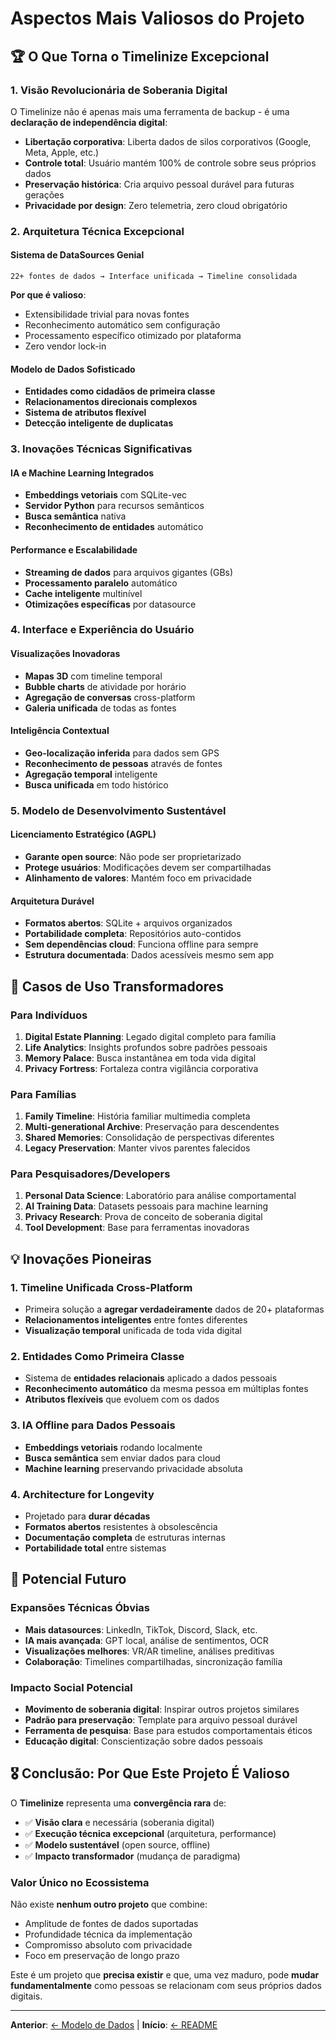 # Aspectos Mais Valiosos do Projeto

## 🏆 O Que Torna o Timelinize Excepcional

### 1. **Visão Revolucionária de Soberania Digital**

O Timelinize não é apenas mais uma ferramenta de backup - é uma **declaração de independência digital**:

- **Libertação corporativa**: Liberta dados de silos corporativos (Google, Meta, Apple, etc.)
- **Controle total**: Usuário mantém 100% de controle sobre seus próprios dados
- **Preservação histórica**: Cria arquivo pessoal durável para futuras gerações
- **Privacidade por design**: Zero telemetria, zero cloud obrigatório

### 2. **Arquitetura Técnica Excepcional**

#### Sistema de DataSources Genial
```
22+ fontes de dados → Interface unificada → Timeline consolidada
```

**Por que é valioso**:
- Extensibilidade trivial para novas fontes
- Reconhecimento automático sem configuração 
- Processamento específico otimizado por plataforma
- Zero vendor lock-in

#### Modelo de Dados Sofisticado
- **Entidades como cidadãos de primeira classe**
- **Relacionamentos direcionais complexos**
- **Sistema de atributos flexível**
- **Detecção inteligente de duplicatas**

### 3. **Inovações Técnicas Significativas**

#### IA e Machine Learning Integrados
- **Embeddings vetoriais** com SQLite-vec
- **Servidor Python** para recursos semânticos  
- **Busca semântica** nativa
- **Reconhecimento de entidades** automático

#### Performance e Escalabilidade
- **Streaming de dados** para arquivos gigantes (GBs)
- **Processamento paralelo** automático
- **Cache inteligente** multinível
- **Otimizações específicas** por datasource

### 4. **Interface e Experiência do Usuário**

#### Visualizações Inovadoras
- **Mapas 3D** com timeline temporal
- **Bubble charts** de atividade por horário
- **Agregação de conversas** cross-platform
- **Galeria unificada** de todas as fontes

#### Inteligência Contextual  
- **Geo-localização inferida** para dados sem GPS
- **Reconhecimento de pessoas** através de fontes
- **Agregação temporal** inteligente
- **Busca unificada** em todo histórico

### 5. **Modelo de Desenvolvimento Sustentável**

#### Licenciamento Estratégico (AGPL)
- **Garante open source**: Não pode ser proprietarizado
- **Protege usuários**: Modificações devem ser compartilhadas
- **Alinhamento de valores**: Mantém foco em privacidade

#### Arquitetura Durável
- **Formatos abertos**: SQLite + arquivos organizados
- **Portabilidade completa**: Repositórios auto-contidos
- **Sem dependências cloud**: Funciona offline para sempre
- **Estrutura documentada**: Dados acessíveis mesmo sem app

## 🎯 Casos de Uso Transformadores

### Para Indivíduos
1. **Digital Estate Planning**: Legado digital completo para família
2. **Life Analytics**: Insights profundos sobre padrões pessoais  
3. **Memory Palace**: Busca instantânea em toda vida digital
4. **Privacy Fortress**: Fortaleza contra vigilância corporativa

### Para Famílias  
1. **Family Timeline**: História familiar multimedia completa
2. **Multi-generational Archive**: Preservação para descendentes
3. **Shared Memories**: Consolidação de perspectivas diferentes
4. **Legacy Preservation**: Manter vivos parentes falecidos

### Para Pesquisadores/Developers
1. **Personal Data Science**: Laboratório para análise comportamental
2. **AI Training Data**: Datasets pessoais para machine learning
3. **Privacy Research**: Prova de conceito de soberania digital  
4. **Tool Development**: Base para ferramentas inovadoras

## 💡 Inovações Pioneiras

### 1. **Timeline Unificada Cross-Platform**
- Primeira solução a **agregar verdadeiramente** dados de 20+ plataformas
- **Relacionamentos inteligentes** entre fontes diferentes
- **Visualização temporal** unificada de toda vida digital

### 2. **Entidades Como Primeira Classe**
- Sistema de **entidades relacionais** aplicado a dados pessoais
- **Reconhecimento automático** da mesma pessoa em múltiplas fontes
- **Atributos flexíveis** que evoluem com os dados

### 3. **IA Offline para Dados Pessoais**
- **Embeddings vetoriais** rodando localmente
- **Busca semântica** sem enviar dados para cloud
- **Machine learning** preservando privacidade absoluta

### 4. **Architecture for Longevity**
- Projetado para **durar décadas**
- **Formatos abertos** resistentes à obsolescência
- **Documentação completa** de estruturas internas
- **Portabilidade total** entre sistemas

## 🔮 Potencial Futuro

### Expansões Técnicas Óbvias
- **Mais datasources**: LinkedIn, TikTok, Discord, Slack, etc.
- **IA mais avançada**: GPT local, análise de sentimentos, OCR
- **Visualizações melhores**: VR/AR timeline, análises preditivas
- **Colaboração**: Timelines compartilhadas, sincronização família

### Impacto Social Potencial
- **Movimento de soberania digital**: Inspirar outros projetos similares  
- **Padrão para preservação**: Template para arquivo pessoal durável
- **Ferramenta de pesquisa**: Base para estudos comportamentais éticos
- **Educação digital**: Conscientização sobre dados pessoais

## 🎖️ Conclusão: Por Que Este Projeto É Valioso

O **Timelinize** representa uma **convergência rara** de:
- ✅ **Visão clara** e necessária (soberania digital)
- ✅ **Execução técnica excepcional** (arquitetura, performance) 
- ✅ **Modelo sustentável** (open source, offline)
- ✅ **Impacto transformador** (mudança de paradigma)

### Valor Único no Ecossistema
Não existe **nenhum outro projeto** que combine:
- Amplitude de fontes de dados suportadas
- Profundidade técnica da implementação  
- Compromisso absoluto com privacidade
- Foco em preservação de longo prazo

Este é um projeto que **precisa existir** e que, uma vez maduro, pode **mudar fundamentalmente** como pessoas se relacionam com seus próprios dados digitais.

---

**Anterior**: [← Modelo de Dados](03-modelo-dados.md) | **Início**: [← README](README.md)


